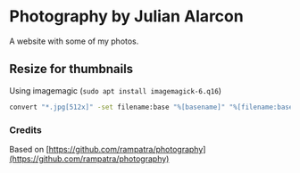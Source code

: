 # Photography by Julian Alarcon

A website with some of my photos.

## Resize for thumbnails

Using imagemagic (`sudo apt install imagemagick-6.q16`)

```sh
convert "*.jpg[512x]" -set filename:base "%[basename]" "%[filename:base].jpg"
```

### Credits

Based on [https://github.com/rampatra/photography](https://github.com/rampatra/photography)
